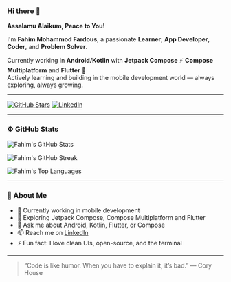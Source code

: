 ### Hi there 👋

**Assalamu Alaikum, Peace to You!**

I'm **Fahim Mohammod Fardous**, a passionate **Learner**, **App Developer**, **Coder**, and **Problem Solver**.

Currently working in **Android/Kotlin** with **Jetpack Compose** ⚡ **Compose Multiplatform** and **Flutter** 🚀  
Actively learning and building in the mobile development world — always exploring, always growing.

---

[![GitHub Stars](https://img.shields.io/github/stars/Fahim-046?label=GitHub%20Stars)](https://github.com/Fahim-046)
[![LinkedIn](https://img.shields.io/badge/LinkedIn-0077B5?logo=linkedin&logoColor=white)](https://www.linkedin.com/in/fahim-mohammod-fardous-93ab96213/)

---

### ⚙️ GitHub Stats

![Fahim's GitHub Stats](https://github-readme-stats.vercel.app/api?username=Fahim-046&theme=vue-dark&show_icons=true&hide_border=true&count_private=true)

![Fahim's GitHub Streak](https://github-readme-streak-stats.herokuapp.com/?user=Fahim-046&theme=vue-dark&hide_border=true)

![Fahim's Top Languages](https://github-readme-stats.vercel.app/api/top-langs/?username=Fahim-046&theme=vue-dark&layout=compact&hide_border=true)

---

### 📌 About Me

- 🔭 Currently working in mobile development  
- 🌱 Exploring Jetpack Compose, Compose Multiplatform and Flutter  
- 💬 Ask me about Android, Kotlin, Flutter, or Compose  
- 📫 Reach me on [LinkedIn](https://www.linkedin.com/in/fahim-mohammod-fardous-93ab96213/)  
- ⚡ Fun fact: I love clean UIs, open-source, and the terminal

---

> “Code is like humor. When you have to explain it, it’s bad.” — Cory House
